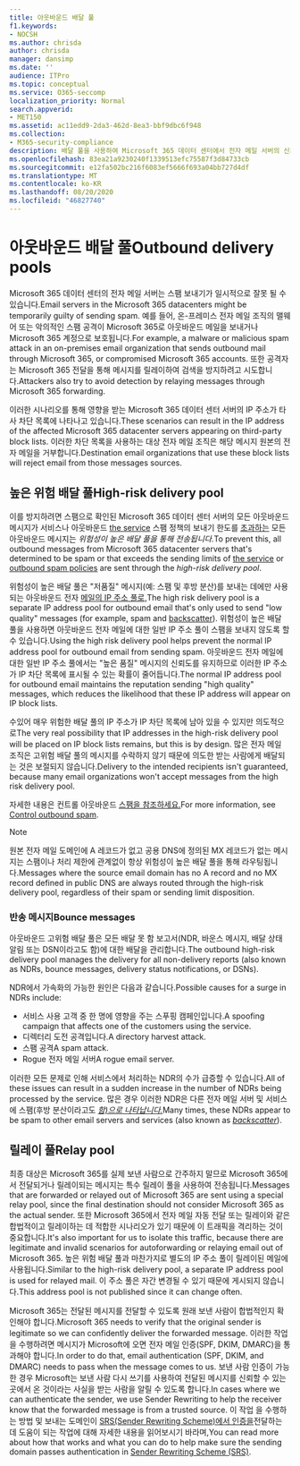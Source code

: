 ```yaml
---
title: 아웃바운드 배달 풀
f1.keywords:
- NOCSH
ms.author: chrisda
author: chrisda
manager: dansimp
ms.date: ''
audience: ITPro
ms.topic: conceptual
ms.service: O365-seccomp
localization_priority: Normal
search.appverid:
- MET150
ms.assetid: ac11edd9-2da3-462d-8ea3-bbf9dbc6f948
ms.collection:
- M365-security-compliance
description: 배달 풀을 사용하여 Microsoft 365 데이터 센터에서 전자 메일 서버의 신뢰도를 보호하는 방법에 대해 알아봅니다.
ms.openlocfilehash: 83ea21a9230240f1339513efc75587f3d84733cb
ms.sourcegitcommit: e12fa502bc216f6083ef5666f693a04bb727d4df
ms.translationtype: MT
ms.contentlocale: ko-KR
ms.lasthandoff: 08/20/2020
ms.locfileid: "46827740"
---
```

# <a name="outbound-delivery-pools"></a><span data-ttu-id="f2d24-103">아웃바운드 배달 풀</span><span class="sxs-lookup"><span data-stu-id="f2d24-103">Outbound delivery pools</span></span>

<span data-ttu-id="f2d24-104">Microsoft 365 데이터 센터의 전자 메일 서버는 스팸 보내기가 일시적으로 잘못 될 수 있습니다.</span><span class="sxs-lookup"><span data-stu-id="f2d24-104">Email servers in the Microsoft 365 datacenters might be temporarily guilty of sending spam.</span></span> <span data-ttu-id="f2d24-105">예를 들어, 온-프레미스 전자 메일 조직의 맬웨어 또는 악의적인 스팸 공격이 Microsoft 365로 아웃바운드 메일을 보내거나 Microsoft 365 계정으로 보호됩니다.</span><span class="sxs-lookup"><span data-stu-id="f2d24-105">For example, a malware or malicious spam attack in an on-premises email organization that sends outbound mail through Microsoft 365, or compromised Microsoft 365 accounts.</span></span> <span data-ttu-id="f2d24-106">또한 공격자는 Microsoft 365 전달을 통해 메시지를 릴레이하여 검색을 방지하려고 시도합니다.</span><span class="sxs-lookup"><span data-stu-id="f2d24-106">Attackers also try to avoid detection by relaying messages through Microsoft 365 forwarding.</span></span>

<span data-ttu-id="f2d24-107">이러한 시나리오를 통해 영향을 받는 Microsoft 365 데이터 센터 서버의 IP 주소가 타사 차단 목록에 나타나고 있습니다.</span><span class="sxs-lookup"><span data-stu-id="f2d24-107">These scenarios can result in the IP address of the affected Microsoft 365 datacenter servers appearing on third-party block lists.</span></span> <span data-ttu-id="f2d24-108">이러한 차단 목록을 사용하는 대상 전자 메일 조직은 해당 메시지 원본의 전자 메일을 거부합니다.</span><span class="sxs-lookup"><span data-stu-id="f2d24-108">Destination email organizations that use these block lists will reject email from those messages sources.</span></span>

## <a name="high-risk-delivery-pool"></a><span data-ttu-id="f2d24-109">높은 위험 배달 풀</span><span class="sxs-lookup"><span data-stu-id="f2d24-109">High-risk delivery pool</span></span>
<span data-ttu-id="f2d24-110">이를 방지하려면 스팸으로 확인된 Microsoft 365 데이터 센터 서버의 모든 아웃바운드 메시지가 서비스나 아웃바운드 [the service](https://docs.microsoft.com/office365/servicedescriptions/exchange-online-service-description/exchange-online-limits#sending-limits-across-office-365-options) 스팸 정책의 보내기 한도를 [초과하는](configure-the-outbound-spam-policy.md) 모든 아웃바운드 메시지는 _위험성이 높은 배달 풀을 통해 전송됩니다._</span><span class="sxs-lookup"><span data-stu-id="f2d24-110">To prevent this, all outbound messages from Microsoft 365 datacenter servers that's determined to be spam or that exceeds the sending limits of [the service](https://docs.microsoft.com/office365/servicedescriptions/exchange-online-service-description/exchange-online-limits#sending-limits-across-office-365-options) or [outbound spam policies](configure-the-outbound-spam-policy.md) are sent through the _high-risk delivery pool_.</span></span>

<span data-ttu-id="f2d24-111">위험성이 높은 배달 풀은 "저품질" 메시지(예: 스팸 및 후방 분산)를 보내는 데에만 사용되는 아웃바운드 전자 [메일의 IP 주소 풀로,](backscatter-messages-and-eop.md)</span><span class="sxs-lookup"><span data-stu-id="f2d24-111">The high risk delivery pool is a separate IP address pool for outbound email that's only used to send "low quality" messages (for example, spam and [backscatter](backscatter-messages-and-eop.md)).</span></span> <span data-ttu-id="f2d24-112">위험성이 높은 배달 풀을 사용하면 아웃바운드 전자 메일에 대한 일반 IP 주소 풀이 스팸을 보내지 않도록 할 수 있습니다.</span><span class="sxs-lookup"><span data-stu-id="f2d24-112">Using the high risk delivery pool helps prevent the normal IP address pool for outbound email from sending spam.</span></span> <span data-ttu-id="f2d24-113">아웃바운드 전자 메일에 대한 일반 IP 주소 풀에서는 "높은 품질" 메시지의 신뢰도를 유지하므로 이러한 IP 주소가 IP 차단 목록에 표시될 수 있는 확률이 줄어듭니다.</span><span class="sxs-lookup"><span data-stu-id="f2d24-113">The normal IP address pool for outbound email maintains the reputation sending "high quality" messages, which reduces the likelihood that these IP address will appear on IP block lists.</span></span>

<span data-ttu-id="f2d24-114">수있어 매우 위험한 배달 풀의 IP 주소가 IP 차단 목록에 남아 있을 수 있지만 의도적으로</span><span class="sxs-lookup"><span data-stu-id="f2d24-114">The very real possibility that IP addresses in the high-risk delivery pool will be placed on IP block lists remains, but this is by design.</span></span> <span data-ttu-id="f2d24-115">많은 전자 메일 조직은 고위험 배달 풀의 메시지를 수락하지 않기 때문에 의도한 받는 사람에게 배달되는 것은 보절되지 않습니다.</span><span class="sxs-lookup"><span data-stu-id="f2d24-115">Delivery to the intended recipients isn't guaranteed, because many email organizations won't accept messages from the high risk delivery pool.</span></span>

<span data-ttu-id="f2d24-116">자세한 내용은 컨트롤 아웃바운드 [스팸을 참조하세요.](outbound-spam-controls.md)</span><span class="sxs-lookup"><span data-stu-id="f2d24-116">For more information, see [Control outbound spam](outbound-spam-controls.md).</span></span>

> [!NOTE]
> <span data-ttu-id="f2d24-117">원본 전자 메일 도메인에 A 레코드가 없고 공용 DNS에 정의된 MX 레코드가 없는 메시지는 스팸이나 처리 제한에 관계없이 항상 위험성이 높은 배달 풀을 통해 라우팅됩니다.</span><span class="sxs-lookup"><span data-stu-id="f2d24-117">Messages where the source email domain has no A record and no MX record defined in public DNS are always routed through the high-risk delivery pool, regardless of their spam or sending limit disposition.</span></span>

### <a name="bounce-messages"></a><span data-ttu-id="f2d24-118">반송 메시지</span><span class="sxs-lookup"><span data-stu-id="f2d24-118">Bounce messages</span></span>

<span data-ttu-id="f2d24-119">아웃바운드 고위험 배달 풀은 모든 배달 못 함 보고서(NDR, 바운스 메시지, 배달 상태 알림 또는 DSN이라고도 함)에 대한 배달을 관리합니다.</span><span class="sxs-lookup"><span data-stu-id="f2d24-119">The outbound high-risk delivery pool manages the delivery for all non-delivery reports (also known as NDRs, bounce messages, delivery status notifications, or DSNs).</span></span>

<span data-ttu-id="f2d24-120">NDR에서 가속화의 가능한 원인은 다음과 같습니다.</span><span class="sxs-lookup"><span data-stu-id="f2d24-120">Possible causes for a surge in NDRs include:</span></span>

- <span data-ttu-id="f2d24-121">서비스 사용 고객 중 한 명에 영향을 주는 스푸핑 캠페인입니다.</span><span class="sxs-lookup"><span data-stu-id="f2d24-121">A spoofing campaign that affects one of the customers using the service.</span></span>
- <span data-ttu-id="f2d24-122">디렉터리 도전 공격입니다.</span><span class="sxs-lookup"><span data-stu-id="f2d24-122">A directory harvest attack.</span></span>
- <span data-ttu-id="f2d24-123">스팸 공격</span><span class="sxs-lookup"><span data-stu-id="f2d24-123">A spam attack.</span></span>
- <span data-ttu-id="f2d24-124">Rogue 전자 메일 서버</span><span class="sxs-lookup"><span data-stu-id="f2d24-124">A rogue email server.</span></span>

<span data-ttu-id="f2d24-125">이러한 모든 문제로 인해 서비스에서 처리하는 NDR의 수가 급증할 수 있습니다.</span><span class="sxs-lookup"><span data-stu-id="f2d24-125">All of these issues can result in a sudden increase in the number of NDRs being processed by the service.</span></span> <span data-ttu-id="f2d24-126">많은 경우 이러한 NDR은 다른 전자 메일 서버 및 서비스에 스팸(후방 분산이라고도 _[함)으로 나타납니다.](backscatter-messages-and-eop.md)_</span><span class="sxs-lookup"><span data-stu-id="f2d24-126">Many times, these NDRs appear to be spam to other email servers and services (also known as _[backscatter](backscatter-messages-and-eop.md)_).</span></span>

## <a name="relay-pool"></a><span data-ttu-id="f2d24-127">릴레이 풀</span><span class="sxs-lookup"><span data-stu-id="f2d24-127">Relay pool</span></span>

<span data-ttu-id="f2d24-128">최종 대상은 Microsoft 365를 실제 보낸 사람으로 간주하지 말므로 Microsoft 365에서 전달되거나 릴레이되는 메시지는 특수 릴레이 풀을 사용하여 전송됩니다.</span><span class="sxs-lookup"><span data-stu-id="f2d24-128">Messages that are forwarded or relayed out of Microsoft 365 are sent using a special relay pool, since the final destination should not consider Microsoft 365 as the actual sender.</span></span> <span data-ttu-id="f2d24-129">또한 Microsoft 365에서 전자 메일 자동 전달 또는 릴레이와 같은 합법적이고 릴레이하는 데 적합한 시나리오가 있기 때문에 이 트래픽을 격리하는 것이 중요합니다.</span><span class="sxs-lookup"><span data-stu-id="f2d24-129">It's also important for us to isolate this traffic, because there are legitimate and invalid scenarios for autoforwarding or relaying email out of Microsoft 365.</span></span> <span data-ttu-id="f2d24-130">높은 위험 배달 풀과 마찬가지로 별도의 IP 주소 풀이 릴레이된 메일에 사용됩니다.</span><span class="sxs-lookup"><span data-stu-id="f2d24-130">Similar to the high-risk delivery pool, a separate IP address pool is used for relayed mail.</span></span> <span data-ttu-id="f2d24-131">이 주소 풀은 자간 변경될 수 있기 때문에 게시되지 않습니다.</span><span class="sxs-lookup"><span data-stu-id="f2d24-131">This address pool is not published since it can change often.</span></span>

<span data-ttu-id="f2d24-132">Microsoft 365는 전달된 메시지를 전달할 수 있도록 원래 보낸 사람이 합법적인지 확인해야 합니다.</span><span class="sxs-lookup"><span data-stu-id="f2d24-132">Microsoft 365 needs to verify that the original sender is legitimate so we can confidently deliver the forwarded message.</span></span> <span data-ttu-id="f2d24-133">이러한 작업을 수행하려면 메시지가 Microsoft에 오면 전자 메일 인증(SPF, DKIM, DMARC)을 통과해야 합니다.</span><span class="sxs-lookup"><span data-stu-id="f2d24-133">In order to do that, email authentication (SPF, DKIM, and DMARC) needs to pass when the message comes to us.</span></span> <span data-ttu-id="f2d24-134">보낸 사람 인증이 가능한 경우 Microsoft는 보낸 사람 다시 쓰기를 사용하여 전달된 메시지를 신뢰할 수 있는 곳에서 온 것이라는 사실을 받는 사람을 알릴 수 있도록 합니다.</span><span class="sxs-lookup"><span data-stu-id="f2d24-134">In cases where we can authenticate the sender, we use Sender Rewriting to help the receiver know that the forwarded message is from a trusted source.</span></span> <span data-ttu-id="f2d24-135">이 작업 을 수행하는 방법 및 보내는 도메인이 [SRS(Sender Rewriting Scheme)에서 인증을](https://docs.microsoft.com/office365/troubleshoot/antispam/sender-rewriting-scheme)전달하는 데 도움이 되는 작업에 대해 자세한 내용을 읽어보시기 바라며,</span><span class="sxs-lookup"><span data-stu-id="f2d24-135">You can read more about how that works and what you can do to help make sure the sending domain passes authentication in [Sender Rewriting Scheme (SRS)](https://docs.microsoft.com/office365/troubleshoot/antispam/sender-rewriting-scheme).</span></span>
